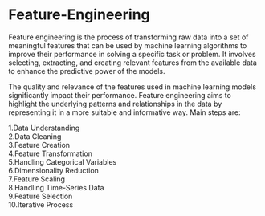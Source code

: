 # Feature-Engineering


Feature engineering is the process of transforming raw data into a set of meaningful features that can be used by machine learning algorithms to improve their performance in solving a specific task or problem. It involves selecting, extracting, and creating relevant features from the available data to enhance the predictive power of the models.

The quality and relevance of the features used in machine learning models significantly impact their performance. Feature engineering aims to highlight the underlying patterns and relationships in the data by representing it in a more suitable and informative way.  Main steps are:  <br>

1.Data Understanding <br>
2.Data Cleaning <br>
3.Feature Creation <br>
4.Feature Transformation <br>
5.Handling Categorical Variables <br>
6.Dimensionality Reduction <br>
7.Feature Scaling <br>
8.Handling Time-Series Data <br>
9.Feature Selection <br>
10.Iterative Process <br>

